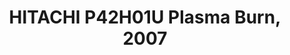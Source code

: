 ---
ee_id: '173'
site: '1'
type: '2'
url: 2007-033-hitachi-p42h01u-plasma-burn
title: HITACHI P42H01U Plasma Burn, 2007
year: '2007'
display_year: '2007'
medium: HITACHI P42H01 and DVD player
dims:
pitch: "​Label information being burned into a plasma monitor."
ps:
live_url:
related:
youtube:
related_code:
imgs: burn-2007-033-full-1-database-unknown_1.jpg
subheading:
download:
add_credit:
add_credits:
commission:
layout: things-i-made
---